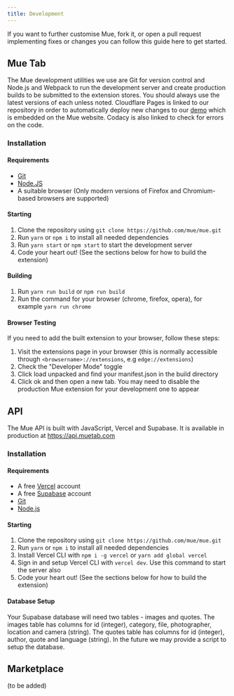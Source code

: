 ```yaml
---
title: Development
---
```


If you want to further customise Mue, fork it, or open a pull request implementing fixes or changes you can follow this guide here to get started. 

## Mue Tab
The Mue development utilities we use are Git for version control and Node.js and Webpack to run the development server and create production builds to
be submitted to the extension stores. You should always use the latest versions of each unless noted. Cloudflare Pages is linked to our repository in order to 
automatically deploy new changes to our [demo](https://demo.muetab.com) which is embedded on the Mue website. Codacy is also linked to check for errors on the code.

### Installation
#### Requirements
* [Git](https://git-scm.com)
* [Node.JS](https://nodejs.org)
* A suitable browser (Only modern versions of Firefox and Chromium-based browsers are supported)

#### Starting
1. Clone the repository using ``git clone https://github.com/mue/mue.git``
2. Run ``yarn`` or ``npm i`` to install all needed dependencies
3. Run ``yarn start`` or ``npm start`` to start the development server
4. Code your heart out! (See the sections below for how to build the extension)

#### Building
1. Run ``yarn run build`` or ``npm run build``
2. Run the command for your browser (chrome, firefox, opera), for example ``yarn run chrome``

#### Browser Testing
If you need to add the built extension to your browser, follow these steps:
1. Visit the extensions page in your browser (this is normally accessible through ``<browsername>://extensions``, e.g ``edge://extensions``)
2. Check the "Developer Mode" toggle
3. Click load unpacked and find your manifest.json in the build directory
4. Click ok and then open a new tab. You may need to disable the production Mue extension for your development one to appear

## API
The Mue API is built with JavaScript, Vercel and Supabase. It is available in production at https://api.muetab.com
### Installation
#### Requirements
* A free [Vercel](https://vercel.com) account
* A free [Supabase](https://supabase.com) account
* [Git](https://git-scm.com)
* [Node.js](https://nodejs.org)

#### Starting
1. Clone the repository using ``git clone https://github.com/mue/mue.git``
2. Run ``yarn`` or ``npm i`` to install all needed dependencies
3. Install Vercel CLI with ``npm i -g vercel`` or ``yarn add global vercel``
4. Sign in and setup Vercel CLI with ``vercel dev``. Use this command to start the server also
4. Code your heart out! (See the sections below for how to build the extension)

#### Database Setup
Your Supabase database will need two tables - images and quotes. The images table has columns for id (integer), category, file, photographer, location and camera (string). The quotes table has columns for id (integer), author, quote and language (string). In the future we may provide a script to setup the database.

## Marketplace
(to be added)